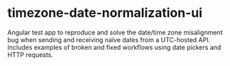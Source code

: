 # timezone-date-normalization-ui
Angular test app to reproduce and solve the date/time zone misalignment bug when sending and receiving naïve dates from a UTC-hosted API. Includes examples of broken and fixed workflows using date pickers and HTTP requests.
